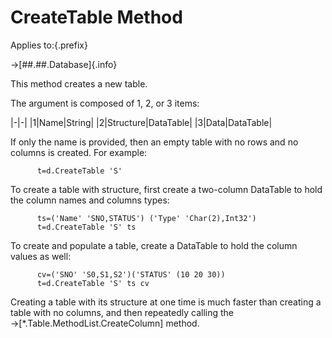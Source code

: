 # CreateTable Method

Applies to:{.prefix}

→[##.##.Database]{.info}

This method creates a new table.

The argument is composed of 1, 2, or 3 items:

|-|-|
|1|Name|String|
|2|Structure|DataTable|
|3|Data|DataTable|

If only the name is provided, then an empty table with no rows and no columns is created. For example:

~~~
      t=d.CreateTable 'S'
~~~

To create a table with structure, first create a two-column DataTable to hold the column names and
columns types:

~~~
      ts=('Name' 'SNO,STATUS') ('Type' 'Char(2),Int32')
      t=d.CreateTable 'S' ts
~~~

To create and populate a table, create a DataTable to hold the column values as well:

~~~
      cv=('SNO' 'S0,S1,S2')('STATUS' (10 20 30))
      t=d.CreateTable 'S' ts cv
~~~

Creating a table with its structure at one time is much faster than creating a table with no
columns, and then repeatedly calling the →[*.Table.MethodList.CreateColumn] method.

